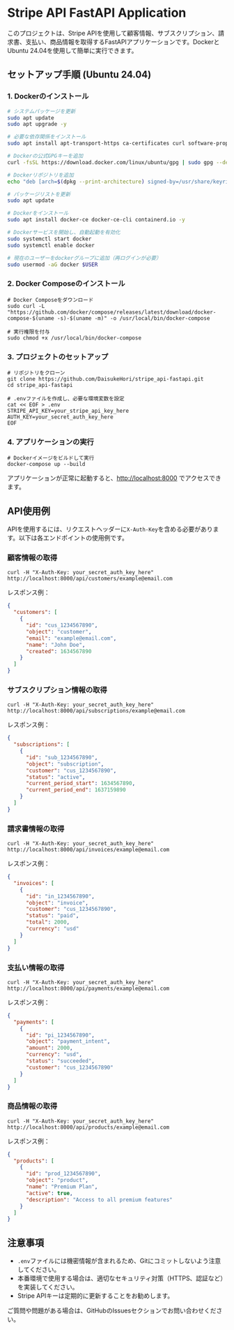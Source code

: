
# Stripe API FastAPI Application

このプロジェクトは、Stripe APIを使用して顧客情報、サブスクリプション、請求書、支払い、商品情報を取得するFastAPIアプリケーションです。DockerとUbuntu 24.04を使用して簡単に実行できます。

## セットアップ手順 (Ubuntu 24.04)

### 1. Dockerのインストール

```bash
# システムパッケージを更新
sudo apt update
sudo apt upgrade -y

# 必要な依存関係をインストール
sudo apt install apt-transport-https ca-certificates curl software-properties-common -y

# Dockerの公式GPGキーを追加
curl -fsSL https://download.docker.com/linux/ubuntu/gpg | sudo gpg --dearmor -o /usr/share/keyrings/docker-archive-keyring.gpg

# Dockerリポジトリを追加
echo "deb [arch=$(dpkg --print-architecture) signed-by=/usr/share/keyrings/docker-archive-keyring.gpg] https://download.docker.com/linux/ubuntu $(lsb_release -cs) stable" | sudo tee /etc/apt/sources.list.d/docker.list > /dev/null

# パッケージリストを更新
sudo apt update

# Dockerをインストール
sudo apt install docker-ce docker-ce-cli containerd.io -y

# Dockerサービスを開始し、自動起動を有効化
sudo systemctl start docker
sudo systemctl enable docker

# 現在のユーザーをdockerグループに追加（再ログインが必要）
sudo usermod -aG docker $USER
```

### 2. Docker Composeのインストール

```shellscript
# Docker Composeをダウンロード
sudo curl -L "https://github.com/docker/compose/releases/latest/download/docker-compose-$(uname -s)-$(uname -m)" -o /usr/local/bin/docker-compose

# 実行権限を付与
sudo chmod +x /usr/local/bin/docker-compose
```

### 3. プロジェクトのセットアップ

```shellscript
# リポジトリをクローン
git clone https://github.com/DaisukeHori/stripe_api-fastapi.git
cd stripe_api-fastapi

# .envファイルを作成し、必要な環境変数を設定
cat << EOF > .env
STRIPE_API_KEY=your_stripe_api_key_here
AUTH_KEY=your_secret_auth_key_here
EOF
```

### 4. アプリケーションの実行

```shellscript
# Dockerイメージをビルドして実行
docker-compose up --build
```

アプリケーションが正常に起動すると、[http://localhost:8000](http://localhost:8000) でアクセスできます。

## API使用例

APIを使用するには、リクエストヘッダーに`X-Auth-Key`を含める必要があります。以下は各エンドポイントの使用例です。

### 顧客情報の取得

```shellscript
curl -H "X-Auth-Key: your_secret_auth_key_here" http://localhost:8000/api/customers/example@email.com
```

レスポンス例：

```json
{
  "customers": [
    {
      "id": "cus_1234567890",
      "object": "customer",
      "email": "example@email.com",
      "name": "John Doe",
      "created": 1634567890
    }
  ]
}
```

### サブスクリプション情報の取得

```shellscript
curl -H "X-Auth-Key: your_secret_auth_key_here" http://localhost:8000/api/subscriptions/example@email.com
```

レスポンス例：

```json
{
  "subscriptions": [
    {
      "id": "sub_1234567890",
      "object": "subscription",
      "customer": "cus_1234567890",
      "status": "active",
      "current_period_start": 1634567890,
      "current_period_end": 1637159890
    }
  ]
}
```

### 請求書情報の取得

```shellscript
curl -H "X-Auth-Key: your_secret_auth_key_here" http://localhost:8000/api/invoices/example@email.com
```

レスポンス例：

```json
{
  "invoices": [
    {
      "id": "in_1234567890",
      "object": "invoice",
      "customer": "cus_1234567890",
      "status": "paid",
      "total": 2000,
      "currency": "usd"
    }
  ]
}
```

### 支払い情報の取得

```shellscript
curl -H "X-Auth-Key: your_secret_auth_key_here" http://localhost:8000/api/payments/example@email.com
```

レスポンス例：

```json
{
  "payments": [
    {
      "id": "pi_1234567890",
      "object": "payment_intent",
      "amount": 2000,
      "currency": "usd",
      "status": "succeeded",
      "customer": "cus_1234567890"
    }
  ]
}
```

### 商品情報の取得

```shellscript
curl -H "X-Auth-Key: your_secret_auth_key_here" http://localhost:8000/api/products/example@email.com
```

レスポンス例：

```json
{
  "products": [
    {
      "id": "prod_1234567890",
      "object": "product",
      "name": "Premium Plan",
      "active": true,
      "description": "Access to all premium features"
    }
  ]
}
```

## 注意事項

- `.env`ファイルには機密情報が含まれるため、Gitにコミットしないよう注意してください。
- 本番環境で使用する場合は、適切なセキュリティ対策（HTTPS、認証など）を実装してください。
- Stripe APIキーは定期的に更新することをお勧めします。


ご質問や問題がある場合は、GitHubのIssuesセクションでお問い合わせください。

